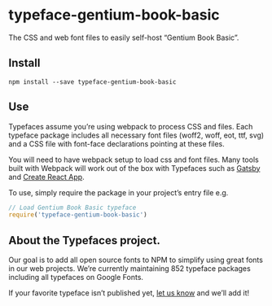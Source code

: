 
# typeface-gentium-book-basic

The CSS and web font files to easily self-host “Gentium Book Basic”.

## Install

`npm install --save typeface-gentium-book-basic`

## Use

Typefaces assume you’re using webpack to process CSS and files. Each typeface
package includes all necessary font files (woff2, woff, eot, ttf, svg) and
a CSS file with font-face declarations pointing at these files.

You will need to have webpack setup to load css and font files. Many tools built
with Webpack will work out of the box with Typefaces such as [Gatsby](https://github.com/gatsbyjs/gatsby)
and [Create React App](https://github.com/facebookincubator/create-react-app).

To use, simply require the package in your project’s entry file e.g.

```javascript
// Load Gentium Book Basic typeface
require('typeface-gentium-book-basic')
```

## About the Typefaces project.

Our goal is to add all open source fonts to NPM to simplify using great fonts in
our web projects. We’re currently maintaining 852 typeface packages
including all typefaces on Google Fonts.

If your favorite typeface isn’t published yet, [let us know](https://github.com/KyleAMathews/typefaces)
and we’ll add it!
